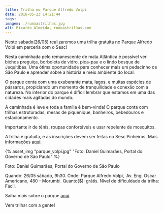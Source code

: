```yaml
---
title: Trilha no Parque Alfredo Volpi
date: 2018-05-23 14:21:44
tags:
imagem: ./rumoastrilhas.jpg
alt: Ricardo Almeida, rumoastrilhas.com
---
```


Neste sábado(26/05) realizaremos uma trilha gratuita no Parque Alfredo Volpi em parceria com o Sesc!

Nesta caminhada pelo remanescente de mata Atlântica é possível ver bichos preguiça, borboleta de vidro, pica-pau e o lindo bosque de Jequitibás. Uma ótima oportunidade para conhecer mais um pedacinho de São Paulo e aprender sobre a história e meio ambiente do local. 

O parque conta com uma exuberante mata, lagos, e muitas espécies de pássaros, propiciando um momento de tranquilidade e conexão com a natureza. No interior do parque é difícil lembrar que estamos em uma das cidades mais agitadas do mundo. 

A caminhada é leve e toda a família é bem-vinda! O parque conta com trilhas estruturadas, mesas de piquenique, banheiros, bebedouros e estacionamento. 

Importante ir de tênis, roupas confortáveis e usar repelente de mosquitos. 

A trilha é gratuita, e as inscrições devem ser feitas no Sesc Pinheiros. Mais informações [aqui][1].

{% asset_img "parque_volpi.jpg" "Foto: Daniel Guimarães, Portal do Governo de São Paulo" %}

<span class="cred">Foto: Daniel Guimarães, Portal do Governo de São Paulo</span>

Quando: 26/05 sábado, 9h30.
Onde: Parque Alfredo Volpi,  Av. Eng. Oscar Americano, 480 - Morumbi.
Quanto($): grátis.
Nível de dificuldade da trilha: Fácil.

Saiba mais sobre o parque [aqui][2].

Vem trilhar com a gente!

[1]: https://www.sescsp.org.br/programacao/154820_VISITA+AO+PARQUE+ALFREDO+VOLPI
[2]: http://www.prefeitura.sp.gov.br/cidade/secretarias/meio_ambiente/parques/regiao_centrooeste/index.php?p=5729 